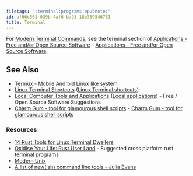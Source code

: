 ```yaml
---
filetags: ":terminal:programs:epubnote:"
id: af66c501-039b-4af6-ba93-18e759546761
title: Terminal
---
```


For [Modern Terminal Commands](id:01ebceb0-f23c-4918-b70a-201408f2a62f),
see the terminal section of [Applications - Free and/or Open Source
Software](../005-tech-free-open-source-software-foss) - [Applications -
Free and/or Open Source
Software](id:4d3e0888-9e79-414c-a552-48c6357ad845).

## See Also

- [Termux](../005-tech-termux) - Mobile Android Linux like system
- [Linux Terminal Shortcuts](id:bf3b61d8-23cc-4959-a5c7-17041d7e43f4)
  ([Linux Terminal
  shortcuts](../005-computer-shortcuts-linux-terminal-gnu-readline))
- [Local Computer Tools and
  Applications](id:58b9016f-4e75-43d5-ac66-36fc4725e754) ([Local
  applications](../005-tech-local-computer-tools-apps)) - Free / Open
  Source Software Suggestions
- [Charm Gum - tool for glamourous shell
  scripts](../005-tech-terminal-charm-gum) - [Charm Gum - tool for
  glamourous shell scripts](id:a4eb2482-a0cd-4761-a08d-4afb4f285b4d)

### Resources

- [14 Rust Tools for Linux Terminal
  Dwellers](https://itsfoss.com/rust-cli-tools/)
- [Oxidise Your Life: Rust User
  Land](https://github.com/0atman/noboilerplate/blob/main/scripts/20-rust-userland.md) -
  Suggested cross platform rust terminal programs
- [Modern Unix](https://github.com/ibraheemdev/modern-unix)
- [A list of new(ish) command line tools - Julia
  Evans](https://jvns.ca/blog/2022/04/12/a-list-of-new-ish--command-line-tools/)
